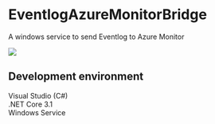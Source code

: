 # EventlogAzureMonitorBridge 
A windows service to send Eventlog to Azure Monitor

![](https://aqtono.com/tomarika/eventlogazure/EventlogAzureMonitorBridgeIcon.png)   

## Development environment  
Visual Studio (C#)  
.NET Core 3.1  
Windows Service   